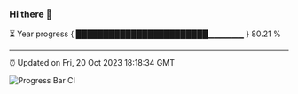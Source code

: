### Hi there 👋

⏳ Year progress { ████████████████████████▁▁▁▁▁▁ } 80.21 %

---

⏰ Updated on Fri, 20 Oct 2023 18:18:34 GMT

![Progress Bar CI](https://github.com/liununu/liununu/workflows/Progress%20Bar%20CI/badge.svg)
